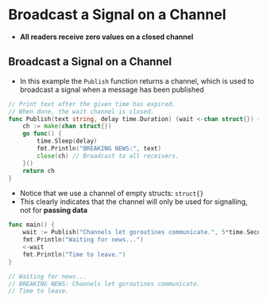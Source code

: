 # Broadcast a Signal on a Channel

* **All readers receive zero values on a closed channel**

## Broadcast a Signal on a Channel

* In this example the `Publish` function returns a channel, which is used to broadcast a signal when a message has been published

```go
// Print text after the given time has expired.
// When done, the wait channel is closed.
func Publish(text string, delay time.Duration) (wait <-chan struct{}) {
    ch := make(chan struct{})
    go func() {
        time.Sleep(delay)
        fmt.Println("BREAKING NEWS:", text)
        close(ch) // Broadcast to all receivers.
    }()
    return ch
}
```

* Notice that we use a channel of empty structs: `struct{}`
* This clearly indicates that the channel will only be used for signalling, not for **passing data**

```go
func main() {
    wait := Publish("Channels let goroutines communicate.", 5*time.Second)
    fmt.Println("Waiting for news...")
    <-wait
    fmt.Println("Time to leave.")
}

// Waiting for news...
// BREAKING NEWS: Channels let goroutines communicate.
// Time to leave.
```
